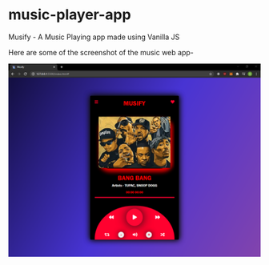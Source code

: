 # music-player-app
Musify - A Music Playing app made using Vanilla JS

Here are some of the screenshot of the music web app-

![image](https://github.com/goverdhan07/music-player-app/blob/master/Musify1.PNG)
